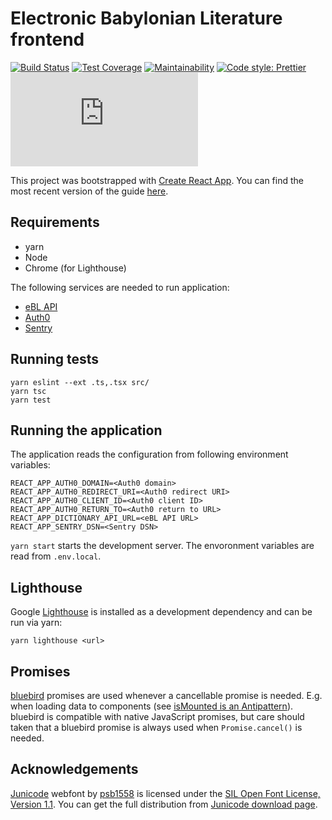 # Electronic Babylonian Literature frontend

[![Build Status](https://travis-ci.com/ElectronicBabylonianLiterature/ebl-frontend.svg?branch=master)](https://travis-ci.com/ElectronicBabylonianLiterature/ebl-frontend)
[![Test Coverage](https://api.codeclimate.com/v1/badges/0787509d99e64ee3cb93/test_coverage)](https://codeclimate.com/github/ElectronicBabylonianLiterature/ebl-frontend/test_coverage)
[![Maintainability](https://api.codeclimate.com/v1/badges/0787509d99e64ee3cb93/maintainability)](https://codeclimate.com/github/ElectronicBabylonianLiterature/ebl-frontend/maintainability)
[![Code style: Prettier](https://img.shields.io/badge/code_style-prettier-ff69b4)](https://prettier.io)
[![Mozilla HTTP Observatory Grade](https://img.shields.io/mozilla-observatory/grade/www.ebabylon.org?publish)](https://observatory.mozilla.org/analyze/www.ebabylon.org)

This project was bootstrapped with [Create React App](https://github.com/facebookincubator/create-react-app). You can find the most recent version of the guide [here](https://github.com/facebookincubator/create-react-app/blob/master/packages/react-scripts/template/README.md).

## Requirements

- yarn
- Node
- Chrome (for Lighthouse)

The following services are needed to run application:

- [eBL API](https://github.com/ElectronicBabylonianLiterature/ebl-api) 
- [Auth0](https://auth0.com)
- [Sentry](https://sentry.io)

## Running tests

```
yarn eslint --ext .ts,.tsx src/
yarn tsc
yarn test
```

## Running the application

The application reads the configuration from following environment variables:

```dotenv
REACT_APP_AUTH0_DOMAIN=<Auth0 domain> 
REACT_APP_AUTH0_REDIRECT_URI=<Auth0 redirect URI>
REACT_APP_AUTH0_CLIENT_ID=<Auth0 client ID>
REACT_APP_AUTH0_RETURN_TO=<Auth0 return to URL>
REACT_APP_DICTIONARY_API_URL=<eBL API URL>
REACT_APP_SENTRY_DSN=<Sentry DSN>
```

`yarn start` starts the development server. The envoronment variables are read from `.env.local`.


## Lighthouse

Google [Lighthouse](https://developers.google.com/web/tools/lighthouse/) is installed as a development dependency and can be run via yarn:

```
yarn lighthouse <url>
```

## Promises

[bluebird](http://bluebirdjs.com) promises are used whenever a cancellable promise is needed. E.g. when loading data to components (see [isMounted is an Antipattern](https://reactjs.org/blog/2015/12/16/ismounted-antipattern.html)). bluebird is compatible with native JavaScript promises, but care should taken that a bluebird promise is always used when `Promise.cancel()` is needed.

## Acknowledgements

[Junicode](http://junicode.sourceforge.net/) webfont by [psb1558](http://sourceforge.net/users/psb1558) is licensed under the [SIL Open Font License, Version 1.1](http://scripts.sil.org/OFL). You can get the full distribution from [Junicode download page](http://sourceforge.net/projects/junicode/?source=typ_redirect).


